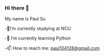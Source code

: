 ### Hi there 👋
My name is Paul Su

-🔭I’m currently studying at NCU

-🌱 I’m currently learning Python

-📫 How to reach me: paul104128@gmail.com

<!--
**PaulSu0905/PaulSu0905** is a ✨ _special_ ✨ repository because its `README.md` (this file) appears on your GitHub profile.
